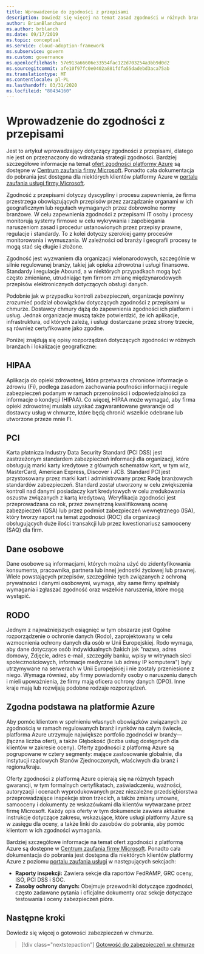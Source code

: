 ```yaml
---
title: Wprowadzenie do zgodności z przepisami
description: Dowiedz się więcej na temat zasad zgodności w różnych branżach i lokalizacje geograficzne, które mogą mieć wpływ na zarządzanie chmurą.
author: BrianBlanchard
ms.author: brblanch
ms.date: 09/17/2019
ms.topic: conceptual
ms.service: cloud-adoption-framework
ms.subservice: govern
ms.custom: governance
ms.openlocfilehash: 57e913a66606e33554fac122d703254a3bb9d0d2
ms.sourcegitcommit: afe10f97fc0e0402a881fdfa55dadebd3aca75ab
ms.translationtype: MT
ms.contentlocale: pl-PL
ms.lasthandoff: 03/31/2020
ms.locfileid: "80434160"
---
```

# <a name="introduction-to-regulatory-compliance"></a>Wprowadzenie do zgodności z przepisami

Jest to artykuł wprowadzający dotyczący zgodności z przepisami, dlatego nie jest on przeznaczony do wdrażania strategii zgodności. Bardziej szczegółowe informacje na temat [ofert zgodności platformy Azure](https://aka.ms/allcompliance) są dostępne w [Centrum zaufania firmy Microsoft](https://www.microsoft.com/trustcenter/default.aspx). Ponadto cała dokumentacja do pobrania jest dostępna dla niektórych klientów platformy Azure w [portalu zaufania usługi firmy Microsoft](https://servicetrust.microsoft.com).

Zgodność z przepisami dotyczy dyscypliny i procesu zapewnienia, że firma przestrzega obowiązujących przepisów przez zarządzanie organami w ich geograficznym lub regułach wymaganych przez dobrowolne normy branżowe. W celu zapewnienia zgodności z przepisami IT osoby i procesy monitorują systemy firmowe w celu wykrywania i zapobiegania naruszeniom zasad i procedur ustanowionych przez przepisy prawne, regulacje i standardy. To z kolei dotyczy szerokiej gamy procesów monitorowania i wymuszania. W zależności od branży i geografii procesy te mogą stać się długie i złożone.

Zgodność jest wyzwaniem dla organizacji wielonarodowych, szczególnie w silnie regulowanej branży, takiej jak opieka zdrowotna i usługi finansowe. Standardy i regulacje Abound, a w niektórych przypadkach mogą być często zmieniane, utrudniając tym firmom zmianę międzynarodowych przepisów elektronicznych dotyczących obsługi danych.

Podobnie jak w przypadku kontroli zabezpieczeń, organizacje powinny zrozumieć podział obowiązków dotyczących zgodności z przepisami w chmurze. Dostawcy chmury dążą do zapewnienia zgodności ich platform i usług. Jednak organizacje muszą także potwierdzić, że ich aplikacje, infrastruktura, od których zależą, i usługi dostarczane przez strony trzecie, są również certyfikowane jako zgodne.

Poniżej znajdują się opisy rozporządzeń dotyczących zgodności w różnych branżach i lokalizacje geograficzne:

## <a name="hipaa"></a>HIPAA

Aplikacja do opieki zdrowotnej, która przetwarza chronione informacje o zdrowiu (Fi), podlega zasadom zachowania poufności informacji i regule zabezpieczeń podanym w ramach przenośności i odpowiedzialności za informacje o kondycji (HIPAA). Co więcej, HIPAA może wymagać, aby firma opieki zdrowotnej musiała uzyskać zagwarantowane gwarancje od dostawcy usług w chmurze, które będą chronić wszelkie odebrane lub utworzone przeze mnie Fi.

## <a name="pci"></a>PCI

Karta płatnicza Industry Data Security Standard (PCI DSS) jest zastrzeżonym standardem zabezpieczeń informacji dla organizacji, które obsługują marki karty kredytowe z głównych schematów kart, w tym wiz, MasterCard, American Express, Discover i JCB. Standard PCI jest przystosowany przez marki kart i administrowany przez Radę branżowych standardów zabezpieczeń. Standard został utworzony w celu zwiększenia kontroli nad danymi posiadaczy kart kredytowych w celu zredukowania oszustw związanych z kartą kredytową. Weryfikacja zgodności jest przeprowadzana co rok, przez zewnętrzną kwalifikowaną ocenę zabezpieczeń (QSA) lub przez podmiot zabezpieczeń wewnętrznego (ISA), który tworzy raport na temat zgodności (ROC) dla organizacji obsługujących duże ilości transakcji lub przez kwestionariusz samooceny (SAQ) dla firm.

## <a name="personal-data"></a>Dane osobowe

Dane osobowe są informacjami, których można użyć do zidentyfikowania konsumenta, pracownika, partnera lub innej jednostki życiowej lub prawnej. Wiele powstających przepisów, szczególnie tych związanych z ochroną prywatności i danymi osobowymi, wymaga, aby same firmy spełniały wymagania i zgłaszać zgodność oraz wszelkie naruszenia, które mogą wystąpić.

## <a name="gdpr"></a>RODO

Jednym z najważniejszych osiągnięć w tym obszarze jest Ogólne rozporządzenie o ochronie danych (Rodo), zaprojektowany w celu wzmocnienia ochrony danych dla osób w Unii Europejskiej. Rodo wymaga, aby dane dotyczące osób indywidualnych (takich jak "nazwa, adres domowy, Zdjęcie, adres e-mail, szczegóły banku, wpisy w witrynach sieci społecznościowych, informacje medyczne lub adresy IP komputera") były utrzymywane na serwerach w Unii Europejskiej i nie zostały przeniesione z niego. Wymaga również, aby firmy powiadomiły osoby o naruszeniu danych i mieli upoważnienia, że firmy mają oficera ochrony danych (DPO). Inne kraje mają lub rozwijają podobne rodzaje rozporządzeń.

## <a name="compliant-foundation-in-azure"></a>Zgodna podstawa na platformie Azure

Aby pomóc klientom w spełnieniu własnych obowiązków związanych ze zgodnością w ramach regulowanych branż i rynków na całym świecie, platforma Azure utrzymuje największe portfolio zgodności w branży&mdash;(łączna liczba ofert), a także Głębokość (liczba usług dostępnych dla klientów w zakresie oceny). Oferty zgodności z platformą Azure są pogrupowane w cztery segmenty: mające zastosowanie globalnie, dla instytucji rządowych Stanów Zjednoczonych, właściwych dla branż i regionu/kraju.

Oferty zgodności z platformą Azure opierają się na różnych typach gwarancji, w tym formalnych certyfikatach, zaświadczeniu, ważności, autoryzacji i ocenach wyprodukowanych przez niezależne przedsiębiorstwa przeprowadzające inspekcje stron trzecich, a także zmiany umowne, samooceny i dokumenty ze wskazówkami dla klientów wytwarzane przez firmę Microsoft. Każdy opis oferty w tym dokumencie zawiera aktualne instrukcje dotyczące zakresu, wskazujące, które usługi platformy Azure są w zasięgu dla oceny, a także linki do zasobów do pobrania, aby pomóc klientom w ich zgodności wymagania.

Bardziej szczegółowe informacje na temat ofert zgodności z platformą Azure są dostępne w [Centrum zaufania firmy Microsoft](https://www.microsoft.com/trustcenter/compliance/complianceofferings). Ponadto cała dokumentacja do pobrania jest dostępna dla niektórych klientów platformy Azure z poziomu [portalu zaufania usługi](https://servicetrust.microsoft.com) w następujących sekcjach:

- **Raporty inspekcji:** Zawiera sekcje dla raportów FedRAMP, GRC oceny, ISO, PCI DSS i SOC.
- **Zasoby ochrony danych:** Obejmuje przewodniki dotyczące zgodności, często zadawane pytania i oficjalne dokumenty oraz sekcje dotyczące testowania i oceny zabezpieczeń pióra.

## <a name="next-steps"></a>Następne kroki

Dowiedz się więcej o gotowości zabezpieczeń w chmurze.

> [!div class="nextstepaction"]
> [Gotowość do zabezpieczeń w chmurze](./cloud-security-readiness.md)
